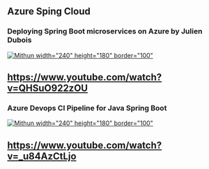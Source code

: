 

## Azure Sping Cloud

### Deploying Spring Boot microservices on Azure by Julien Dubois
[![Mithun width="240" height="180" border="100"](https://img.youtube.com/vi/QHSuO922zOU/0.jpg)](https://www.youtube.com/watch?v=QHSuO922zOU)



https://www.youtube.com/watch?v=QHSuO922zOU
----
### Azure Devops CI Pipeline for Java Spring Boot
[![Mithun width="240" height="180" border="100"](https://img.youtube.com/vi/_u84AzCtLjo/0.jpg)](https://www.youtube.com/watch?v=_u84AzCtLjo)



https://www.youtube.com/watch?v=_u84AzCtLjo
----
